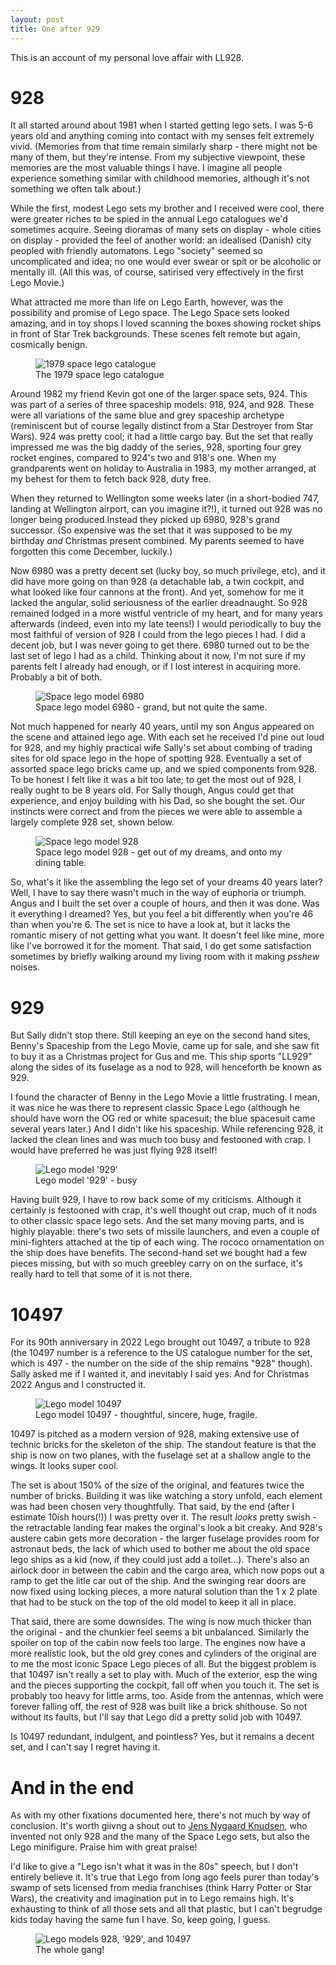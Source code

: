 ```yaml
---
layout: post
title: One after 929
---
```


This is an account of my personal love affair with LL928.

# 928

It all started around about 1981 when I started getting lego sets. I was 5-6 years old and anything coming into contact with my senses felt extremely vivid. (Memories from that time remain similarly sharp - there might not be many of them, but they're intense. From my subjective viewpoint, these memories are the most valuable things I have. I imagine all people experience something similar with childhood memories, although it's not something we often talk about.)

While the first, modest Lego sets my brother and I received were cool, there were greater riches to be spied in the annual Lego catalogues we'd sometimes acquire. Seeing dioramas of many sets on display - whole cities on display - provided the feel of another world: an idealised (Danish) city peopled with friendly automatons. Lego "society" seemed so uncomplicated and idea; no one would ever swear or spit or be alcoholic or mentally ill. (All this was, of course, satirised very effectively in the first Lego Movie.)

What attracted me more than life on Lego Earth, however, was the possibility and promise of Lego space. The Lego Space sets looked amazing, and in toy shops I loved scanning the boxes showing rocket ships in front of Star Trek backgrounds. These scenes felt remote but again, cosmically benign.

<figure>
    <img src="/assets/lego/Classic_Space_1979-560x272.jpg" alt="1979 space lego catalogue" title="1979 space lego catalogue">
    <figcaption>The 1979 space lego catalogue</figcaption>
</figure>

Around 1982 my friend Kevin got one of the larger space sets, 924. This was part of a series of three spaceship models: 918, 924, and 928. These were all variations of the same blue and grey spaceship archetype (reminiscent but of course legally distinct from a Star Destroyer from Star Wars). 924 was pretty cool; it had a little cargo bay. But the set that really impressed me was the big daddy of the series, 928, sporting four grey rocket engines, compared to 924's two and 918's one. When my grandparents went on holiday to Australia in 1983, my mother arranged, at my behest for them to fetch back 928, duty free.

When they returned to Wellington some weeks later (in a short-bodied 747, landing at Wellington airport, can you imagine it?!), it turned out 928 was no longer being produced.Instead they picked up 6980, 928's grand successor. (So expensive was the set that it was supposed to be my birthday _and_ Christmas present combined. My parents seemed to have forgotten this come December, luckily.)

Now 6980 was a pretty decent set (lucky boy, so much privilege, etc), and it did have more going on than 928 (a detachable lab, a twin cockpit, and what looked like four cannons at the front). And yet, somehow for me it lacked the angular, solid seriousness of the earlier dreadnaught. So 928 remained lodged in a more wistful ventricle of my heart, and for many years afterwards (indeed, even into my late teens!) I would periodically to buy the most faithful of version of 928 I could from the lego pieces I had. I did a decent job, but I was never going to get there. 6980 turned out to be the last set of lego I had as a child. Thinking about it now, I'm not sure if my parents felt I already had enough, or if I lost interest in acquiring more. Probably a bit of both.

<figure>
    <img src="/assets/lego/6980.jpg" alt="Space lego model 6980" title="Space lego model 6980">
    <figcaption>Space lego model 6980 - grand, but not quite the same.</figcaption>
</figure>

Not much happened for nearly 40 years, until my son Angus appeared on the scene and attained lego age. With each set he received I'd pine out loud for 928, and my highly practical wife Sally's set about combing of trading sites for old space lego in the hope of spotting 928. Eventually a set of assorted space lego bricks came up, and we spied components from 928. To be honest I felt like it was a bit too late; to get the most out of 928, I really ought to be 8 years old. For Sally though, Angus could get that experience, and enjoy building with his Dad, so she bought the set. Our instincts were correct and from the pieces we were able to assemble a largely complete 928 set, shown below.

<figure>
    <img src="/assets/lego/928.jpg" alt="Space lego model 928" title="Space lego model 928">
    <figcaption>Space lego model 928 - get out of my dreams, and onto my dining table.</figcaption>
</figure>

So, what's it like the assembling the lego set of your dreams 40 years later? Well, I have to say there wasn't much in the way of euphoria or triumph. Angus and I built the set over a couple of hours, and then it was done. Was it everything I dreamed? Yes, but you feel a bit differently when you're 46 than when you're 6. The set is nice to have a look at, but it lacks the romantic misery of not getting what you want. It doesn't feel like mine, more like I've borrowed it for the moment. That said, I do get some satisfaction sometimes by briefly walking around my living room with it making _psshew_ noises.

# 929

But Sally didn't stop there. Still keeping an eye on the second hand sites, Benny's Spaceship from the Lego Movie, came up for sale, and she saw fit to buy it as a Christmas project for Gus and me. This ship sports "LL929" along the sides of its fuselage as a nod to 928, will henceforth be known as 929.

I found the character of Benny in the Lego Movie a little frustrating. I mean, it was nice he was there to represent classic Space Lego (although he should have worn the OG red or white spacesuit; the blue spacesuit came several years later.) And I didn't like his spaceship. While referencing 928, it lacked the clean lines and was much too busy and festooned with crap. I would have preferred he was just flying 928 itself!

<figure>
    <img src="/assets/lego/929.jpg" alt="Lego model '929'" title="Lego model '929'">
    <figcaption>Lego model '929' - busy</figcaption>
</figure>

Having built 929, I have to row back some of my criticisms. Although it certainly is festooned with crap, it's well thought out crap, much of it nods to other classic space lego sets. And the set many moving parts, and is highly playable: there's two sets of missile launchers, and even a couple of mini-fighters attached at the tip of each wing. The rococo ornamentation on the ship does have benefits. The second-hand set we bought had a few pieces missing, but with so much greebley carry on on the surface, it's really hard to tell that some of it is not there.

# 10497

For its 90th anniversary in 2022 Lego brought out 10497, a tribute to 928 (the 10497 number is a reference to the US catalogue number for the set, which is 497 - the number on the side of the ship remains "928" though). Sally asked me if I wanted it, and inevitably I said yes. And for Christmas 2022 Angus and I constructed it.

<figure>
    <img src="/assets/lego/10497.jpg" alt="Lego model 10497" title="Lego model 10497">
    <figcaption>Lego model 10497 - thoughtful, sincere, huge, fragile.</figcaption>
</figure>

10497 is pitched as a modern version of 928, making extensive use of technic bricks for the skeleton of the ship. The standout feature is that the ship is now on two planes, with the fuselage set at a shallow angle to the wings. It looks super cool.

The set is about 150% of the size of the original, and features twice the number of bricks. Building it was like watching a story unfold, each element was had been chosen very thoughtfully. That said, by the end (after I estimate 10ish hours(!)) I was pretty over it. The result _looks_ pretty swish - the retractable landing fear makes the orginal's look a bit creaky. And 928's austere cabin gets more decoration - the larger fuselage provides room for astronaut beds, the lack of which used to bother me about the old space lego ships as a kid (now, if they could just add a toilet...). There's also an airlock door in between the cabin and the cargo area, which now pops out a ramp to get the litle car out of the ship. And the swinging rear doors are now fixed using locking pieces, a more natural solution than the 1 x 2 plate that had to be stuck on the top of the old model to keep it all in place.

That said, there are some downsides. The wing is now much thicker than the original - and the chunkier feel seems a bit unbalanced. Similarly the spoiler on top of the cabin now feels too large. The engines now have a more realistic look, but the old grey cones and cylinders of the original are to me the most iconic Space Lego pieces of all. But the biggest problem is that 10497 isn't really a set to play with. Much of the exterior, esp the wing and the pieces supporting the cockpit, fall off when you touch it. The set is probably too heavy for little arms, too. Aside from the antennas, which were forever falling off, the rest of 928 was built like a brick shithouse. So not without its faults, but I'll say that Lego did a pretty solid job with 10497.

Is 10497 redundant, indulgent, and pointless? Yes, but it remains a decent set, and I can't say I regret having it.


# And in the end

As with my other fixations documented here, there's not much by way of conclusion. It's worth giivng a shout out to [Jens Nygaard Knudsen](http://thebrickblogger.com/2020/02/in-memory-of-lego-designer-jens-nygaard-knudsen/), who invented not only 928 and the many of the Space Lego sets, but also the Lego minifigure. Praise him with great praise!

I'd like to give a "Lego isn't what it was in the 80s" speech, but I don't entirely believe it. It's true that Lego from long ago feels purer than today's swamp of sets licensed from media franchises (think Harry Potter or Star Wars), the creativity and imagination put in to Lego remains high. It's exhausting to think of all those sets and all that plastic, but I can't begrudge kids today having the same fun I have. So, keep going, I guess.

<figure>
    <img src="/assets/lego/all.jpg" alt="Lego models 928, '929', and 10497" title="The whole gang">
    <figcaption>The whole gang!</figcaption>
</figure>
